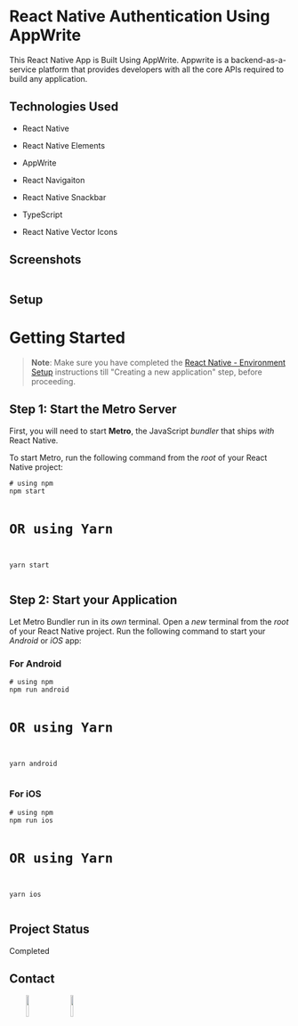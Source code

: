 <h1>React Native Authentication Using AppWrite</h1>
<p>This React Native App is Built Using AppWrite. Appwrite is a backend-as-a-service platform that provides developers with all the core APIs required to build any application.</p><h2>Technologies Used</h2>
<ul>
<li>React Native</li>
</ul><ul>
<li>React Native Elements</li>
</ul><ul>
<li>AppWrite</li>
</ul><ul>
<li>React Navigaiton</li>
</ul><ul>
<li>React Native Snackbar</li>
</ul><ul>
<li>TypeScript</li>
</ul><ul>
<li>React Native Vector Icons</li>
</ul><h2>Screenshots</h2>
<p><img src="https://i.ibb.co/2FT0xVP/Screenshot-1690084189.png" alt=""></p><h2>Setup</h2>
<h1>Getting Started</h1>
<blockquote>
<p><strong>Note</strong>: Make sure you have completed the <a href="https://reactnative.dev/docs/environment-setup">React Native - Environment Setup</a> instructions till "Creating a new application" step, before proceeding.</p>
</blockquote>
<h2>Step 1: Start the Metro Server</h2>
<p>First, you will need to start <strong>Metro</strong>, the JavaScript <em>bundler</em> that ships <em>with</em> React Native.</p>
<p>To start Metro, run the following command from the <em>root</em> of your React Native project:</p>
<pre><code class="language-bash"># using npm
npm start

# OR using Yarn
yarn start
</code></pre>
<h2>Step 2: Start your Application</h2>
<p>Let Metro Bundler run in its <em>own</em> terminal. Open a <em>new</em> terminal from the <em>root</em> of your React Native project. Run the following command to start your <em>Android</em> or <em>iOS</em> app:</p>
<h3>For Android</h3>
<pre><code class="language-bash"># using npm
npm run android

# OR using Yarn
yarn android
</code></pre>
<h3>For iOS</h3>
<pre><code class="language-bash"># using npm
npm run ios

# OR using Yarn
yarn ios
</code></pre><h2>Project Status</h2>
<p>Completed</p><h2>Contact</h2>
<p><span style="margin-right: 30px;"></span><a href="linkedin.com/in/yashpurani"><img target="_blank" src="https://cdn.jsdelivr.net/gh/devicons/devicon/icons/linkedin/linkedin-original.svg" style="width: 10%;"></a><span style="margin-right: 30px;"></span><a href="yash-js"><img target="_blank" src="https://cdn.jsdelivr.net/gh/devicons/devicon/icons/github/github-original.svg" style="width: 10%;"></a></p>